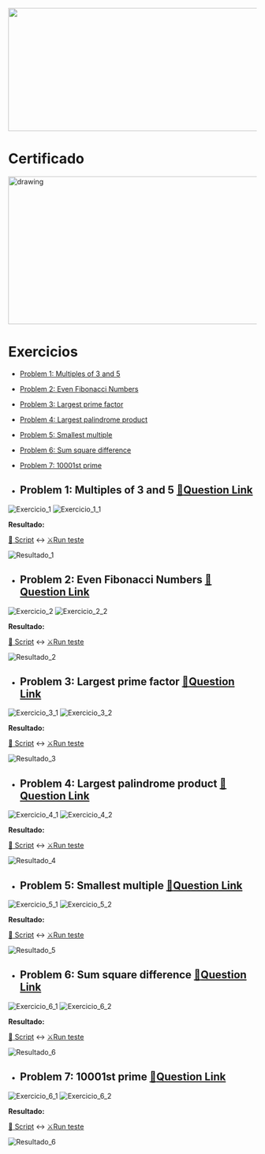 <p align="center"><a href="https://www.freecodecamp.org/learn/coding-interview-prep/#project-euler"><img src="https://cdn.discordapp.com/attachments/465998423145971713/1028133295130685451/unknown.png" width="700" height="250"/></a></p>


# Certificado
 
 <p align="left"><a href="https://www.freecodecamp.org/certification/fcc0b7be3c6-9783-4893-8d4a-e29361d207d3/scientific-computing-with-python-v7" target="_blank" ><img src="https://cdn.discordapp.com/attachments/465998423145971713/1028133348234760302/unknown.png" alt="drawing" width="600" height="300"/></a></p>

# Exercicios
- [Problem 1: Multiples of 3 and 5](#problem-1-multiples-of-3-and-5-memoquestion-link)
- [Problem 2: Even Fibonacci Numbers](#problem-2-even-fibonacci-numbers-memoquestion-link)
- [Problem 3: Largest prime factor](#problem-3-largest-prime-factor-memoquestion-link)
- [Problem 4: Largest palindrome product](#problem-4-largest-palindrome-product-memoquestion-link)
- [Problem 5: Smallest multiple](#problem-5-smallest-multiple--memoquestion-link)
- [Problem 6: Sum square difference](#problem-6-sum-square-difference-memoquestion-link)
- [Problem 7: 10001st prime](#problem-7-10001st-prime-memoquestion-link)


 - ## Problem 1: Multiples of 3 and 5 [:memo:Question Link](https://www.freecodecamp.org/learn/coding-interview-prep/project-euler/problem-1-multiples-of-3-and-5)

  ![Exercicio_1](https://cdn.discordapp.com/attachments/465998423145971713/1028839556319023174/unknown.png)
  ![Exercicio_1_1](https://cdn.discordapp.com/attachments/465998423145971713/1029219363833778227/unknown.png)
   
   **Resultado:**
   
   [:open_file_folder: Script](https://github.com/Winzen/freecodecamp.org/blob/main/Project%20Euler/Problem%201%20Multiples%20of%203%20and%205.py)
   :left_right_arrow:
   [:crossed_swords:Run teste](https://colab.research.google.com/drive/1F0wlfDuq2CRkA9UcW6bQicm_wjiYsugl#scrollTo=hbSbxa5b542G)
  
   
   ![Resultado_1](https://cdn.discordapp.com/attachments/465998423145971713/1029220721144123482/unknown.png)
   
   - ## Problem 2: Even Fibonacci Numbers [:memo:Question Link](https://www.freecodecamp.org/learn/coding-interview-prep/project-euler/problem-2-even-fibonacci-numbers)
  ![Exercicio_2](https://cdn.discordapp.com/attachments/465998423145971713/1029578362986971266/unknown.png)
  ![Exercicio_2_2](https://cdn.discordapp.com/attachments/465998423145971713/1029578434592125049/unknown.png)
  
   **Resultado:**
   
   [:open_file_folder: Script](https://github.com/Winzen/freecodecamp.org/blob/main/Project%20Euler/Problem%202%20Even%20Fibonacci%20Numbers.py)
   :left_right_arrow:
   [:crossed_swords:Run teste](https://colab.research.google.com/drive/1F0wlfDuq2CRkA9UcW6bQicm_wjiYsugl#scrollTo=XEOF5GsY_EiB)
  
   ![Resultado_2](https://cdn.discordapp.com/attachments/465998423145971713/1029579397042278410/unknown.png)
  
   - ## Problem 3: Largest prime factor [:memo:Question Link](https://www.freecodecamp.org/learn/coding-interview-prep/project-euler/problem-3-largest-prime-factor)
  ![Exercicio_3_1](https://cdn.discordapp.com/attachments/465998423145971713/1029940987423887360/unknown.png)
  ![Exercicio_3_2](https://cdn.discordapp.com/attachments/465998423145971713/1029941062023786568/unknown.png)
  
  
  
   **Resultado:**
   
   [:open_file_folder: Script](https://github.com/Winzen/freecodecamp.org/blob/main/Project%20Euler/Problem%203%20Largest%20prime%20factor.py)
   :left_right_arrow:
   [:crossed_swords:Run teste](https://colab.research.google.com/drive/1F0wlfDuq2CRkA9UcW6bQicm_wjiYsugl#scrollTo=aXWMft9rLSx2)
   
   ![Resultado_3](https://cdn.discordapp.com/attachments/465998423145971713/1029954131177259088/unknown.png)
   
   - ## Problem 4: Largest palindrome product [:memo:Question Link](https://www.freecodecamp.org/learn/coding-interview-prep/project-euler/problem-4-largest-palindrome-product)
 
  ![Exercicio_4_1](https://cdn.discordapp.com/attachments/465998423145971713/1030287996156645417/unknown.png)
  ![Exercicio_4_2](https://cdn.discordapp.com/attachments/465998423145971713/1030288054021263380/unknown.png)
  
   **Resultado:**
   
   [:open_file_folder: Script](https://github.com/Winzen/freecodecamp.org/blob/main/Project%20Euler/Problem%204%20Largest%20palindrome%20product.py)
   :left_right_arrow:
   [:crossed_swords:Run teste](https://colab.research.google.com/drive/1F0wlfDuq2CRkA9UcW6bQicm_wjiYsugl#scrollTo=lLt2rHtbE5ZW)
  
   ![Resultado_4](https://cdn.discordapp.com/attachments/465998423145971713/1030290001008799764/unknown.png)



   
   - ## Problem 5: Smallest multiple  [:memo:Question Link](https://www.freecodecamp.org/learn/coding-interview-prep/project-euler/problem-5-smallest-multiple)
  ![Exercicio_5_1](https://cdn.discordapp.com/attachments/465998423145971713/1030532188833337354/unknown.png)
  ![Exercicio_5_2](https://cdn.discordapp.com/attachments/465998423145971713/1030532300120789002/unknown.png)
  
   **Resultado:**
   
   [:open_file_folder: Script](https://github.com/Winzen/freecodecamp.org/blob/main/Project%20Euler/Problem%205%20Smallest%20multiple.py)
   :left_right_arrow:
   [:crossed_swords:Run teste](https://colab.research.google.com/drive/1F0wlfDuq2CRkA9UcW6bQicm_wjiYsugl#scrollTo=IIVYPe9Liu6_)
  
   ![Resultado_5](https://cdn.discordapp.com/attachments/465998423145971713/1030533940181729410/unknown.png)
   
  - ## Problem 6: Sum square difference [:memo:Question Link](https://www.freecodecamp.org/learn/coding-interview-prep/project-euler/problem-6-sum-square-difference)
  ![Exercicio_6_1](https://cdn.discordapp.com/attachments/465998423145971713/1031379275380703294/unknown.png)
  ![Exercicio_6_2](https://cdn.discordapp.com/attachments/465998423145971713/1031379341772333116/unknown.png)
  
   **Resultado:**
   
   [:open_file_folder: Script](https://github.com/Winzen/freecodecamp.org/blob/main/Project%20Euler/Problem%206%20Sum%20square%20difference.py)
   :left_right_arrow:
   [:crossed_swords:Run teste](https://colab.research.google.com/drive/1F0wlfDuq2CRkA9UcW6bQicm_wjiYsugl#scrollTo=dXy1O_v5wE3R)
  
   ![Resultado_6](https://cdn.discordapp.com/attachments/465998423145971713/1031750118849925180/unknown.png)
   
  - ## Problem 7: 10001st prime [:memo:Question Link](https://www.freecodecamp.org/learn/coding-interview-prep/project-euler/problem-6-sum-square-difference)
  ![Exercicio_6_1](https://cdn.discordapp.com/attachments/465998423145971713/1031379275380703294/unknown.png)
  ![Exercicio_6_2](https://cdn.discordapp.com/attachments/465998423145971713/1031379341772333116/unknown.png)
  
   **Resultado:**
   
   [:open_file_folder: Script](https://github.com/Winzen/freecodecamp.org/blob/main/Project%20Euler/Problem%206%20Sum%20square%20difference.py)
   :left_right_arrow:
   [:crossed_swords:Run teste](https://colab.research.google.com/drive/1F0wlfDuq2CRkA9UcW6bQicm_wjiYsugl#scrollTo=dXy1O_v5wE3R)
  
   ![Resultado_6](https://cdn.discordapp.com/attachments/465998423145971713/1031750118849925180/unknown.png)
   
<img src="https://cdn.discordapp.com/attachments/465998423145971713/1010772288926392360/unknown.png" width="1000" height="10"/>
